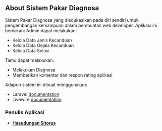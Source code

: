 

## About Sistem Pakar Diagnosa

Sistem Pakar Diagnosa yang diedukasikan pada diri sendiri untuk pengembangan kemampuan dalam
pembuatan web developer. Aplikasi ini berisikan:
Admin dapat melakukan:
- Kelola Data Jenis Kecanduan
- Kelola Data Gejala Kecanduan
- Kelola Data Solusi

Tamu dapat melakukan:
- Melakukan Diagnosa
- Memberikan komentar dan respon rating aplikasi

Adapun sistem ini dibuat menggunakan:
- Laravel [documentation](https://laravel.com/docs)
- Livewire [documentation](https://laravel-livewire.com/)

### Penulis Aplikasi

- **[Hasudungan Sitorus](https://twitter.com/jung_doeng)**
